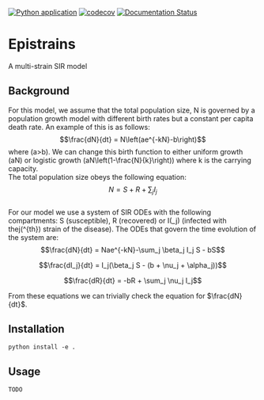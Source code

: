 [![Python application](https://github.com/SABS-R3-Epidemiology/epistrains/actions/workflows/python-app.yml/badge.svg)](https://github.com/SABS-R3-Epidemiology/epistrains/actions/workflows/python-app.yml)
[![codecov](https://codecov.io/gh/SABS-R3-Epidemiology/epistrains/branch/main/graph/badge.svg?token=UEYRNK9UE7)](https://codecov.io/gh/SABS-R3-Epidemiology/epistrains)
[![Documentation Status](https://readthedocs.org/projects/epistrains/badge/?version=latest)](https://epistrains.readthedocs.io/en/latest/?badge=latest)

# Epistrains

A multi-strain SIR model

## Background

For this model, we assume that the total population size, N is governed by a population growth model with different birth rates but a constant per capita death rate. An example of this is as follows:
$$\frac{dN}{dt} = N\left(ae^{-kN}-b\right)$$
where \(a>b\). We can change this birth function to either uniform growth \(aN\) or logistic growth \(aN\left(1-\frac{N}{k}\right)\) where k is the carrying capacity.  
The total population size obeys the following equation:
$$N = S + R + \sum_{j} I_j$$  
For our model we use a system of SIR ODEs with the following compartments: S (susceptible), R (recovered) or I\(_j\) (infected with thej\(^{th}\) strain of the disease). The ODEs that govern the time evolution of the system are:  
$$\frac{dN}{dt} = Nae^{-kN}-\sum_j \beta_j I_j S - bS$$

$$\frac{dI_j}{dt} = I_j(\beta_j S - (b + \nu_j + \alpha_j))$$

$$\frac{dR}{dt} = -bR + \sum_j \nu_j I_j$$

From these equations we can trivially check the equation for $\frac{dN}{dt}$.


## Installation

```
python install -e .
```

## Usage 

```
TODO
```
